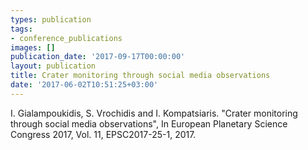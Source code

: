 ```yaml
---
types: publication
tags:
- conference_publications
images: []
publication_date: '2017-09-17T00:00:00'
layout: publication
title: Crater monitoring through social media observations
date: '2017-06-02T10:51:25+03:00'
---
```

<p>I. Gialampoukidis, S. Vrochidis and I. Kompatsiaris. "Crater monitoring through social media observations", In European Planetary Science Congress 2017, Vol. 11, EPSC2017-25-1, 2017.</p>
